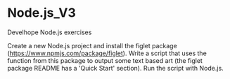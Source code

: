 # Node.js_V3

Develhope Node.js exercises

Create a new Node.js project and install the figlet package (https://www.npmjs.com/package/figlet). Write a script that uses the function from this package to output some text based art (the figlet package README has a 'Quick Start' section). Run the script with Node.js.
